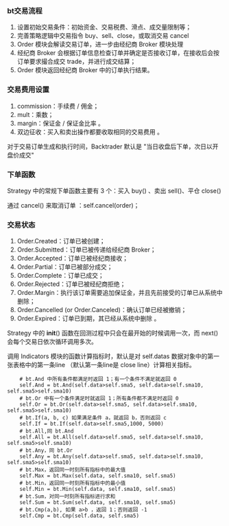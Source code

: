 ### bt交易流程
1. 设置初始交易条件：初始资金、交易税费、滑点、成交量限制等；
2. 完善策略逻辑中交易指令 buy、sell、close，或取消交易 cancel
3. Order 模块会解读交易订单，进一步由经纪商 Broker 模块处理
4. 经纪商 Broker 会根据订单信息检查订单并确定是否接收订单，在接收后会按订单要求撮合成交 trade，并进行成交结算；
5. Order 模块返回经纪商 Broker 中的订单执行结果。 

### 交易费用设置
1. commission：手续费 / 佣金；
2. mult：乘数；
3. margin：保证金 / 保证金比率 。
4. 双边征收：买入和卖出操作都要收取相同的交易费用 。

对于交易订单生成和执行时间，Backtrader 默认是 "当日收盘后下单，次日以开盘价成交"

### 下单函数
Strategy 中的常规下单函数主要有 3 个：买入 buy() 、卖出 sell()、平仓 close() 

通过 cancel() 来取消订单 ：self.cancel(order)；

### 交易状态
1. Order.Created：订单已被创建；
2. Order.Submitted：订单已被传递给经纪商 Broker；
3. Order.Accepted：订单已被经纪商接收；
4. Order.Partial：订单已被部分成交；
5. Order.Complete：订单已成交；
6. Order.Rejected：订单已被经纪商拒绝；
7. Order.Margin：执行该订单需要追加保证金，并且先前接受的订单已从系统中删除；
8. Order.Cancelled (or Order.Canceled)：确认订单已经被撤销；
9. Order.Expired：订单已到期，其已经从系统中删除 。    


Strategy 中的 __init__() 函数在回测过程中只会在最开始的时候调用一次，而 next() 会每个交易日依次循环调用多次。

调用 Indicators 模块的函数计算指标时，默认是对 self.datas 数据对象中的第一张表格中的第一条line （默认第一条line是 close line）计算相关指标。

        # bt.And 中所有条件都满足时返回 1；有一个条件不满足就返回 0
        self.And = bt.And(self.data>self.sma5, self.data>self.sma10, self.sma5>self.sma10)
        # bt.Or 中有一个条件满足时就返回 1；所有条件都不满足时返回 0
        self.Or = bt.Or(self.data>self.sma5, self.data>self.sma10, self.sma5>self.sma10)
        # bt.If(a, b, c) 如果满足条件 a，就返回 b，否则返回 c
        self.If = bt.If(self.data>self.sma5,1000, 5000)
        # bt.All,同 bt.And
        self.All = bt.All(self.data>self.sma5, self.data>self.sma10, self.sma5>self.sma10)
        # bt.Any，同 bt.Or
        self.Any = bt.Any(self.data>self.sma5, self.data>self.sma10, self.sma5>self.sma10)
        # bt.Max，返回同一时刻所有指标中的最大值
        self.Max = bt.Max(self.data, self.sma10, self.sma5)
        # bt.Min，返回同一时刻所有指标中的最小值
        self.Min = bt.Min(self.data, self.sma10, self.sma5)
        # bt.Sum，对同一时刻所有指标进行求和
        self.Sum = bt.Sum(self.data, self.sma10, self.sma5)
        # bt.Cmp(a,b), 如果 a>b ，返回 1；否则返回 -1
        self.Cmp = bt.Cmp(self.data, self.sma5)